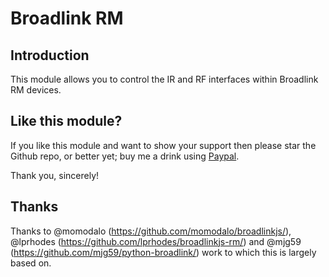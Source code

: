 # Broadlink RM

## Introduction
This module allows you to control the IR and RF interfaces within Broadlink RM devices.

## Like this module?

If you like this module and want to show your support then please star the Github repo, or better yet; buy me a drink using [Paypal](https://paypal.me/kiwicamRM).

Thank you, sincerely!

## Thanks
Thanks to @momodalo (https://github.com/momodalo/broadlinkjs/), @lprhodes (https://github.com/lprhodes/broadlinkjs-rm/) and @mjg59 (https://github.com/mjg59/python-broadlink/) work to which this is largely based on.
